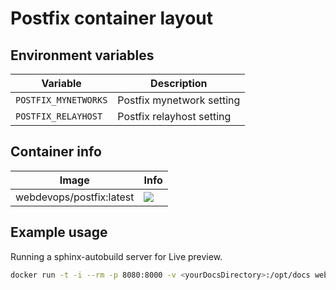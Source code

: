 # Postfix container layout

## Environment variables

Variable             | Description
-------------------- | ------------------------------------------------------------------------------
`POSTFIX_MYNETWORKS` | Postfix mynetwork setting
`POSTFIX_RELAYHOST`  | Postfix relayhost setting

## Container info

Image                               | Info                                                                       
----------------------------------- | ----------------------------------------------------------------------------------
webdevops/postfix:latest            | [![](https://badge.imagelayers.io/webdevops/postfix:latest.svg)](https://imagelayers.io/?images=webdevops/postfix:latest 'Get your own badge on imagelayers.io')

## Example usage

Running a sphinx-autobuild server for Live preview.

```bash
docker run -t -i --rm -p 8080:8000 -v <yourDocsDirectory>:/opt/docs webdevops/sphinx sphinx-autobuild -H 0.0.0.0 /opt/docs html
```
